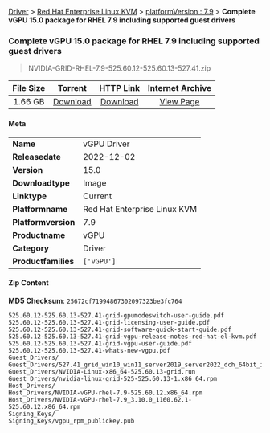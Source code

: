 
[Driver](/README.md)  >  [Red Hat Enterprise Linux KVM](/index/Driver/Red_Hat_Enterprise_Linux_KVM.md)  >  [platformVersion : 7.9](/index/Driver/Red_Hat_Enterprise_Linux_KVM/7.9.md)  >  **Complete vGPU 15.0 package for RHEL 7.9 including supported guest drivers**


###    Complete vGPU 15.0 package for RHEL 7.9 including supported guest drivers

> NVIDIA-GRID-RHEL-7.9-525.60.12-525.60.13-527.41.zip   


| **File Size** | **Torrent**  | **HTTP Link** | **Internet Archive** |
|:-------------:|:------------:|:-------------:|:--------------------:|
| 1.66 GB |  [Download](https://archive.org/download/nvgpu_NVIDIA-GRID-RHEL-7.9-525.60.12-525.60.13-527.41.zip/nvgpu_NVIDIA-GRID-RHEL-7.9-525.60.12-525.60.13-527.41.zip_archive.torrent)       | [Download](https://archive.org/compress/nvgpu_NVIDIA-GRID-RHEL-7.9-525.60.12-525.60.13-527.41.zip) | [View Page](https://archive.org/details/nvgpu_NVIDIA-GRID-RHEL-7.9-525.60.12-525.60.13-527.41.zip)       |

#### Meta

<table>
<tr><td><strong>Name</strong></td><td>vGPU Driver</td></tr>
<tr><td><strong>Releasedate</strong></td><td>2022-12-02</td></tr>
<tr><td><strong>Version</strong></td><td>15.0</td></tr>
<tr><td><strong>Downloadtype</strong></td><td>Image</td></tr>
<tr><td><strong>Linktype</strong></td><td>Current</td></tr>
<tr><td><strong>Platformname</strong></td><td>Red Hat Enterprise Linux KVM</td></tr>
<tr><td><strong>Platformversion</strong></td><td>7.9</td></tr>
<tr><td><strong>Productname</strong></td><td>vGPU</td></tr>
<tr><td><strong>Category</strong></td><td>Driver</td></tr>
<tr><td><strong>Productfamilies</strong></td><td><code>['vGPU']</code></td></tr>
</table>

#### Zip Content

**MD5 Checksum**: `25672cf71994867302097323be3fc764`

```text
525.60.12-525.60.13-527.41-grid-gpumodeswitch-user-guide.pdf
525.60.12-525.60.13-527.41-grid-licensing-user-guide.pdf
525.60.12-525.60.13-527.41-grid-software-quick-start-guide.pdf
525.60.12-525.60.13-527.41-grid-vgpu-release-notes-red-hat-el-kvm.pdf
525.60.12-525.60.13-527.41-grid-vgpu-user-guide.pdf
525.60.12-525.60.13-527.41-whats-new-vgpu.pdf
Guest_Drivers/
Guest_Drivers/527.41_grid_win10_win11_server2019_server2022_dch_64bit_international.exe
Guest_Drivers/NVIDIA-Linux-x86_64-525.60.13-grid.run
Guest_Drivers/nvidia-linux-grid-525-525.60.13-1.x86_64.rpm
Host_Drivers/
Host_Drivers/NVIDIA-vGPU-rhel-7.9-525.60.12.x86_64.rpm
Host_Drivers/NVIDIA-vGPU-rhel-7.9_3.10.0_1160.62.1-525.60.12.x86_64.rpm
Signing_Keys/
Signing_Keys/vgpu_rpm_publickey.pub
```